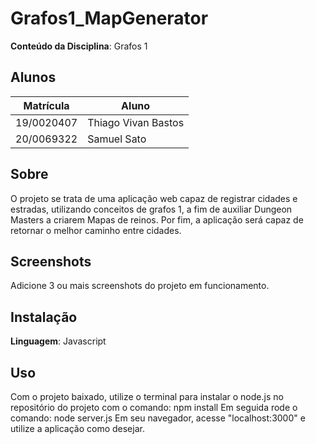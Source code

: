 # Grafos1_MapGenerator

**Conteúdo da Disciplina**: Grafos 1<br>

## Alunos
|Matrícula | Aluno |
| -- | -- |
| 19/0020407  |  Thiago Vivan Bastos |
| 20/0069322  |  Samuel Sato |

## Sobre 
O projeto se trata de uma aplicação web capaz de registrar cidades e estradas, utilizando conceitos de grafos 1, a fim de auxiliar Dungeon Masters a criarem Mapas de reinos. Por fim, a aplicação será capaz de retornar o melhor caminho entre cidades.

## Screenshots
Adicione 3 ou mais screenshots do projeto em funcionamento.

## Instalação 
**Linguagem**: Javascript<br>

## Uso 
Com o projeto baixado, utilize o terminal para instalar o node.js no repositório do projeto com o comando:
  npm install
Em seguida rode o comando:
  node server.js
Em seu navegador, acesse "localhost:3000" e utilize a aplicação como desejar.

